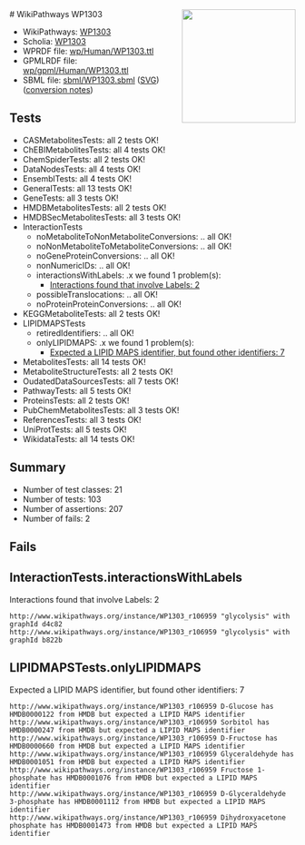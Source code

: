 <img style="float: right; width: 200px" src="../logo.png" />
# WikiPathways WP1303

* WikiPathways: [WP1303](https://identifiers.org/wikipathways:WP1303)
* Scholia: [WP1303](https://scholia.toolforge.org/wikipathways/WP1303)
* WPRDF file: [wp/Human/WP1303.ttl](../wp/Human/WP1303.ttl)
* GPMLRDF file: [wp/gpml/Human/WP1303.ttl](../wp/gpml/Human/WP1303.ttl)
* SBML file: [sbml/WP1303.sbml](../sbml/WP1303.sbml) ([SVG](../sbml/WP1303.svg)) ([conversion notes](../sbml/WP1303.txt))

## Tests
* CASMetabolitesTests: all 2 tests OK!
* ChEBIMetabolitesTests: all 4 tests OK!
* ChemSpiderTests: all 2 tests OK!
* DataNodesTests: all 4 tests OK!
* EnsemblTests: all 4 tests OK!
* GeneralTests: all 13 tests OK!
* GeneTests: all 3 tests OK!
* HMDBMetabolitesTests: all 2 tests OK!
* HMDBSecMetabolitesTests: all 3 tests OK!
* InteractionTests
    * noMetaboliteToNonMetaboliteConversions: .. all OK!
    * noNonMetaboliteToMetaboliteConversions: .. all OK!
    * noGeneProteinConversions: .. all OK!
    * nonNumericIDs: .. all OK!
    * interactionsWithLabels: .x we found 1 problem(s):
        * [Interactions found that involve Labels: 2](#630d2679)
    * possibleTranslocations: .. all OK!
    * noProteinProteinConversions: .. all OK!
* KEGGMetaboliteTests: all 2 tests OK!
* LIPIDMAPSTests
    * retiredIdentifiers: .. all OK!
    * onlyLIPIDMAPS: .x we found 1 problem(s):
        * [Expected a LIPID MAPS identifier, but found other identifiers: 7](#48cc60be)
* MetabolitesTests: all 14 tests OK!
* MetaboliteStructureTests: all 2 tests OK!
* OudatedDataSourcesTests: all 7 tests OK!
* PathwayTests: all 5 tests OK!
* ProteinsTests: all 2 tests OK!
* PubChemMetabolitesTests: all 3 tests OK!
* ReferencesTests: all 3 tests OK!
* UniProtTests: all 5 tests OK!
* WikidataTests: all 14 tests OK!


## Summary

* Number of test classes: 21
* Number of tests: 103
* Number of assertions: 207
* Number of fails: 2

## Fails

<a name="630d2679" />

## InteractionTests.interactionsWithLabels

Interactions found that involve Labels: 2
```
http://www.wikipathways.org/instance/WP1303_r106959 "glycolysis" with graphId d4c82
http://www.wikipathways.org/instance/WP1303_r106959 "glycolysis" with graphId b822b
```

<a name="48cc60be" />

## LIPIDMAPSTests.onlyLIPIDMAPS

Expected a LIPID MAPS identifier, but found other identifiers: 7
```
http://www.wikipathways.org/instance/WP1303_r106959 D-Glucose has HMDB0000122 from HMDB but expected a LIPID MAPS identifier
http://www.wikipathways.org/instance/WP1303_r106959 Sorbitol has HMDB0000247 from HMDB but expected a LIPID MAPS identifier
http://www.wikipathways.org/instance/WP1303_r106959 D-Fructose has HMDB0000660 from HMDB but expected a LIPID MAPS identifier
http://www.wikipathways.org/instance/WP1303_r106959 Glyceraldehyde has HMDB0001051 from HMDB but expected a LIPID MAPS identifier
http://www.wikipathways.org/instance/WP1303_r106959 Fructose 1-phosphate has HMDB0001076 from HMDB but expected a LIPID MAPS identifier
http://www.wikipathways.org/instance/WP1303_r106959 D-Glyceraldehyde 3-phosphate has HMDB0001112 from HMDB but expected a LIPID MAPS identifier
http://www.wikipathways.org/instance/WP1303_r106959 Dihydroxyacetone phosphate has HMDB0001473 from HMDB but expected a LIPID MAPS identifier
```

